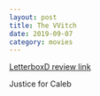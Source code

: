 ```yaml
---
layout: post
title: The VVitch
date: 2019-09-07
category: movies
---
```

 
[LetterboxD review link](https://letterboxd.com/samarthbhaskar/film/the-witch-2015/1/)

Justice for Caleb